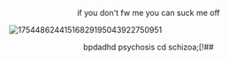 





 <p align="center"> if you don't fw me you can suck me off 
  
![17544862441516829195043922750951](https://github.com/user-attachments/assets/53ee7e36-533a-4e66-88d0-57fe8c8dbaab)



<p align="center"> bpdadhd psychosis cd schizoa;[!##


